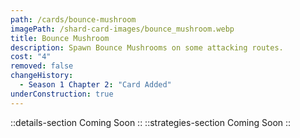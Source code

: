 ```yaml
---
path: /cards/bounce-mushroom
imagePath: /shard-card-images/bounce_mushroom.webp
title: Bounce Mushroom
description: Spawn Bounce Mushrooms on some attacking routes.
cost: "4"
removed: false
changeHistory:
  - Season 1 Chapter 2: "Card Added"
underConstruction: true
---
```

::details-section
Coming Soon
::
::strategies-section
Coming Soon
::
